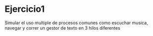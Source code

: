 # Ejercicio1
Simular el uso multiple de procesos comunes como escuchar musica, navegar y correr un gestor de texto en 3 hilos diferentes
